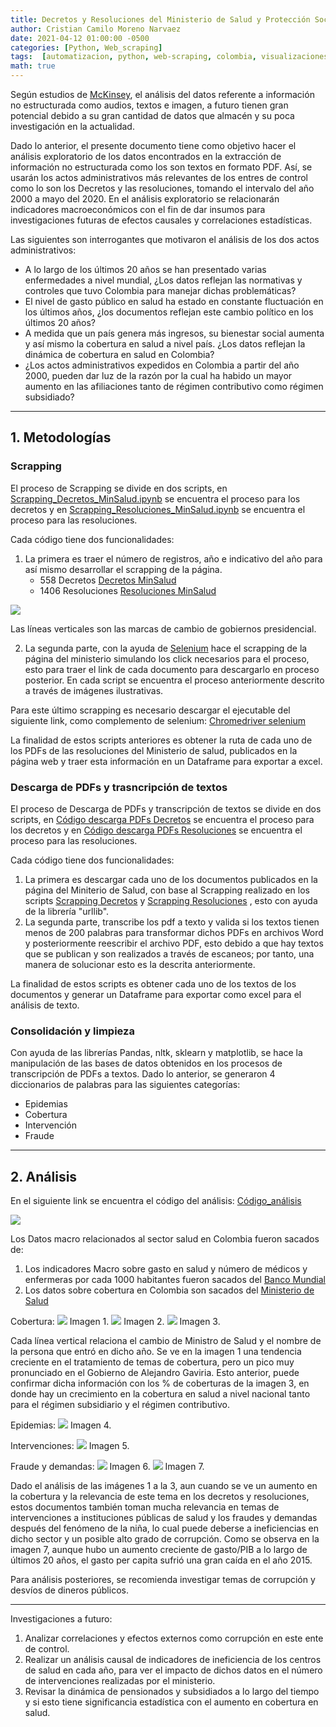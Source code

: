 ```yaml
---
title: Decretos y Resoluciones del Ministerio de Salud y Protección Social de Colombia (2000-2020)
author: Cristian Camilo Moreno Narvaez
date: 2021-04-12 01:00:00 -0500
categories: [Python, Web_scraping]
tags:  [automatizacion, python, web-scraping, colombia, visualizaciones]
math: true
---
```


Según estudios de [McKinsey](http://gestyy.com/euLdUN), el análisis del datos referente a información no estructurada como audios, textos e imagen, a futuro tienen gran potencial debido a su gran cantidad de datos que almacén y su poca investigación en la actualidad.

Dado lo anterior, el presente documento tiene como objetivo hacer el análisis exploratorio de los datos encontrados en la extracción de información no estructurada como los son textos en formato PDF. Así, se usarán los actos administrativos más relevantes de los entres de control como lo son los Decretos y las resoluciones, tomando el intervalo del año 2000 a mayo del 2020. En el análisis exploratorio se relacionarán indicadores macroeconómicos con el fin de dar insumos para investigaciones futuras de efectos causales y correlaciones estadísticas.

<script async src="https://pagead2.googlesyndication.com/pagead/js/adsbygoogle.js"></script>
<!-- horizontal ad -->
<ins class="adsbygoogle"
     style="display:block"
     data-ad-client="ca-pub-2402437399062384"
     data-ad-slot="8047040393"
     data-ad-format="auto"
     data-full-width-responsive="true"></ins>
<script>
     (adsbygoogle = window.adsbygoogle || []).push({});
</script>


Las siguientes son interrogantes que motivaron el análisis de los dos actos administrativos:

- A lo largo de los últimos 20 años se han presentado varias enfermedades a nivel mundial, ¿Los datos reflejan las normativas y controles que tuvo Colombia para manejar dichas problemáticas?
- El nivel de gasto público en salud ha estado en constante fluctuación en los últimos años, ¿los documentos reflejan este cambio político en los últimos 20 años?
- A medida que un país genera más ingresos, su bienestar social aumenta y así mismo la cobertura en salud a nivel país. ¿Los datos reflejan la dinámica de cobertura en salud en Colombia?
- ¿Los actos administrativos expedidos en Colombia a partir del año 2000, pueden dar luz de la razón por la cual ha habido un mayor aumento en las afiliaciones tanto de régimen contributivo como régimen subsidiado?

----

## 1. Metodologías

### Scrapping

El proceso de Scrapping se divide en dos scripts, en [Scrapping_Decretos_MinSalud.ipynb](http://gestyy.com/euLdPt) se encuentra el proceso para los decretos y en [Scrapping_Resoluciones_MinSalud.ipynb](http://gestyy.com/euLdP3) se encuentra el proceso para las resoluciones.

Cada código tiene dos funcionalidades:

1. La primera es traer el número de registros, año e indicativo del año para así mismo desarrollar el scrapping de la página.
   - 558 Decretos [Decretos MinSalud](http://gestyy.com/euLdFj)
   - 1406 Resoluciones [Resoluciones MinSalud](http://gestyy.com/euLdXk)

 <img src="/assets/img/2021-04-12-ministerio-salud/Imagenes/publicaciones_año.png">

Las líneas verticales son las marcas de cambio de gobiernos presidencial.

2. La segunda parte, con la ayuda de [Selenium](http://gestyy.com/euLdNL) hace el scrapping de la página del ministerio simulando los click necesarios para el proceso, esto para traer el link de cada documento para descargarlo en proceso posterior. En cada script se encuentra el proceso anteriormente descrito a través de imágenes ilustrativas.

Para este último scrapping es necesario descargar el ejecutable del siguiente link, como complemento de selenium:
[Chromedriver selenium](http://gestyy.com/euLdMS)

La finalidad de estos scripts anteriores es obtener la ruta de cada uno de los PDFs de las resoluciones del Ministerio de salud, publicados en la página web y traer esta información en un Dataframe para exportar a excel.

<script async src="https://pagead2.googlesyndication.com/pagead/js/adsbygoogle.js"></script>
<!-- horizontal ad -->
<ins class="adsbygoogle"
     style="display:block"
     data-ad-client="ca-pub-2402437399062384"
     data-ad-slot="8047040393"
     data-ad-format="auto"
     data-full-width-responsive="true"></ins>
<script>
     (adsbygoogle = window.adsbygoogle || []).push({});
</script>


### Descarga de PDFs y trasncripción de textos

El proceso de Descarga de PDFs y transcripción de textos se divide en dos scripts, en [Código descarga PDFs Decretos](http://gestyy.com/euLd2o) se encuentra el proceso para los decretos y en [Código descarga PDFs Resoluciones](http://gestyy.com/euLdP3) se encuentra el proceso para las resoluciones.

Cada código tiene dos funcionalidades:

 1. La primera es descargar cada uno de los documentos publicados en la página del Miniterio de Salud, con base al Scrapping realizado en los scripts [Scrapping Decretos](http://gestyy.com/euLdPt) y [Scrapping Resoluciones](http://gestyy.com/euLdP3) , esto con ayuda de la librería "urllib".
 2. La segunda parte, transcribe los pdf a texto y valida si los textos tienen menos de 200 palabras para transformar dichos PDFs en archivos Word y posteriormente reescribir el archivo PDF, esto debido a que hay textos que se publican y son realizados a través de escaneos; por tanto, una manera de solucionar esto es la descrita anteriormente.

La finalidad de estos scripts es obtener cada uno de los textos de los documentos y generar un Dataframe para exportar como excel para el análisis de texto.

### Consolidación y limpieza

Con ayuda de las librerías Pandas, nltk, sklearn y matplotlib, se hace la manipulación de las bases de datos obtenidos en los procesos de transcripción de PDFs a textos. Dado lo anterior, se generaron 4 diccionarios de palabras para las siguientes categorías:

- Epidemias
- Cobertura
- Intervención
- Fraude

---

## 2. Análisis

En el siguiente link se encuentra el código del análisis: [Código_análisis](http://gestyy.com/euLfiM)

<img src="/assets/img/2021-04-12-ministerio-salud/Imagenes/word_cloud.png">

Los Datos macro relacionados al sector salud en Colombia fueron sacados de:

1. Los indicadores Macro sobre gasto en salud y número de médicos y enfermeras por cada 1000 habitantes fueron sacados del [Banco Mundial](http://gestyy.com/euLfoL)
2. Los datos sobre cobertura en Colombia son sacados del [Ministerio de Salud](http://gestyy.com/euLfaq)

Cobertura:
<img src="/assets/img/2021-04-12-ministerio-salud/Imagenes/cobertura_año.png">
Imagen 1.
<img src="/assets/img/2021-04-12-ministerio-salud/Imagenes/gasto_salud_PIB.png">
Imagen 2.
<img src="/assets/img/2021-04-12-ministerio-salud/Imagenes/cobertura.png">
Imagen 3.

Cada línea vertical relaciona el cambio de Ministro de Salud y el nombre de la persona que entró en dicho año. Se ve en la imagen 1 una tendencia creciente en el tratamiento de temas de cobertura, pero un pico muy pronunciado en el Gobierno de Alejandro Gaviria. Esto anterior, puede confirmar dicha información con los % de coberturas de la imagen 3, en donde hay un crecimiento en la cobertura en salud a nivel nacional tanto para el régimen subsidiario y el régimen contributivo.

Epidemias:
<img src="/assets/img/2021-04-12-ministerio-salud/Imagenes/epidemias.png">
Imagen 4.

Intervenciones:
<img src="/assets/img/2021-04-12-ministerio-salud/Imagenes/intervenciones.png">
Imagen 5.

Fraude y demandas:
<img src="/assets/img/2021-04-12-ministerio-salud/Imagenes/fraude.png">
Imagen 6.
<img src="/assets/img/2021-04-12-ministerio-salud/Imagenes/salud_per_capita.png">
Imagen 7.

Dado el análisis de las imágenes 1 a la 3, aun cuando se ve un aumento en la cobertura y la relevancia de este tema en los decretos y resoluciones, estos documentos también toman mucha relevancia en temas de intervenciones a instituciones públicas de salud y los fraudes y demandas después del fenómeno de la niña, lo cual puede deberse a ineficiencias en dicho sector y un posible alto grado de corrupción. Como se observa en la imagen 7, aunque hubo un aumento creciente de gasto/PIB a lo largo de últimos 20 años, el gasto per capita sufrió una gran caída en el año 2015.

Para análisis posteriores, se recomienda investigar temas de corrupción y desvíos de dineros públicos.

--- 

Investigaciones a futuro:

1. Analizar correlaciones y efectos externos como corrupción en este ente de control.
2. Realizar un análisis causal de indicadores de ineficiencia de los centros de salud en cada año, para ver el impacto de dichos datos en el número de intervenciones realizadas por el ministerio.
3. Revisar la dinámica de pensionados y subsidiados a lo largo del tiempo y si esto tiene significancia estadística con el aumento en cobertura en salud.


<script async src="https://pagead2.googlesyndication.com/pagead/js/adsbygoogle.js"></script>
<!-- horizontal ad -->
<ins class="adsbygoogle"
     style="display:block"
     data-ad-client="ca-pub-2402437399062384"
     data-ad-slot="8047040393"
     data-ad-format="auto"
     data-full-width-responsive="true"></ins>
<script>
     (adsbygoogle = window.adsbygoogle || []).push({});
</script>
